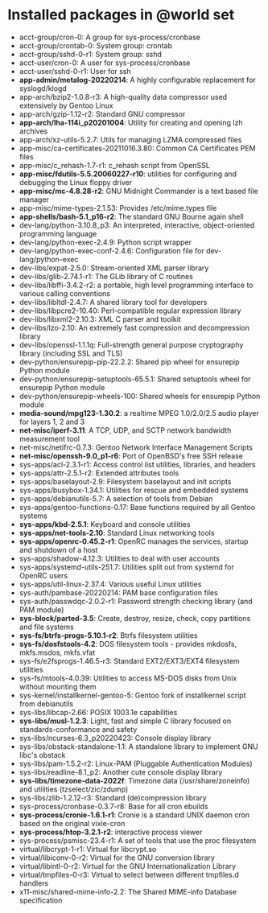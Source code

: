# Installed packages in @world set
* acct-group/cron-0: A group for sys-process/cronbase
* acct-group/crontab-0: System group: crontab
* acct-group/sshd-0-r1: System group: sshd
* acct-user/cron-0: A user for sys-process/cronbase
* acct-user/sshd-0-r1: User for ssh
* **app-admin/metalog-20220214**: A highly configurable replacement for syslogd/klogd
* app-arch/bzip2-1.0.8-r3: A high-quality data compressor used extensively by Gentoo Linux
* app-arch/gzip-1.12-r2: Standard GNU compressor
* **app-arch/lha-114i_p20201004**: Utility for creating and opening lzh archives
* app-arch/xz-utils-5.2.7: Utils for managing LZMA compressed files
* app-misc/ca-certificates-20211016.3.80: Common CA Certificates PEM files
* app-misc/c_rehash-1.7-r1: c_rehash script from OpenSSL
* **app-misc/fdutils-5.5.20060227-r10**: utilities for configuring and debugging the Linux floppy driver
* **app-misc/mc-4.8.28-r2**: GNU Midnight Commander is a text based file manager
* app-misc/mime-types-2.1.53: Provides /etc/mime.types file
* **app-shells/bash-5.1_p16-r2**: The standard GNU Bourne again shell
* dev-lang/python-3.10.8_p3: An interpreted, interactive, object-oriented programming language
* dev-lang/python-exec-2.4.9: Python script wrapper
* dev-lang/python-exec-conf-2.4.6: Configuration file for dev-lang/python-exec
* dev-libs/expat-2.5.0: Stream-oriented XML parser library
* dev-libs/glib-2.74.1-r1: The GLib library of C routines
* dev-libs/libffi-3.4.2-r2: a portable, high level programming interface to various calling conventions
* dev-libs/libltdl-2.4.7: A shared library tool for developers
* dev-libs/libpcre2-10.40: Perl-compatible regular expression library
* dev-libs/libxml2-2.10.3: XML C parser and toolkit
* dev-libs/lzo-2.10: An extremely fast compression and decompression library
* dev-libs/openssl-1.1.1q: Full-strength general purpose cryptography library (including SSL and TLS)
* dev-python/ensurepip-pip-22.2.2: Shared pip wheel for ensurepip Python module
* dev-python/ensurepip-setuptools-65.5.1: Shared setuptools wheel for ensurepip Python module
* dev-python/ensurepip-wheels-100: Shared wheels for ensurepip Python module
* **media-sound/mpg123-1.30.2**: a realtime MPEG 1.0/2.0/2.5 audio player for layers 1, 2 and 3
* **net-misc/iperf-3.11**: A TCP, UDP, and SCTP network bandwidth measurement tool
* net-misc/netifrc-0.7.3: Gentoo Network Interface Management Scripts
* **net-misc/openssh-9.0_p1-r6**: Port of OpenBSD's free SSH release
* sys-apps/acl-2.3.1-r1: Access control list utilities, libraries, and headers
* sys-apps/attr-2.5.1-r2: Extended attributes tools
* sys-apps/baselayout-2.9: Filesystem baselayout and init scripts
* sys-apps/busybox-1.34.1: Utilities for rescue and embedded systems
* sys-apps/debianutils-5.7: A selection of tools from Debian
* sys-apps/gentoo-functions-0.17: Base functions required by all Gentoo systems
* **sys-apps/kbd-2.5.1**: Keyboard and console utilities
* **sys-apps/net-tools-2.10**: Standard Linux networking tools
* **sys-apps/openrc-0.45.2-r1**: OpenRC manages the services, startup and shutdown of a host
* sys-apps/shadow-4.12.3: Utilities to deal with user accounts
* sys-apps/systemd-utils-251.7: Utilities split out from systemd for OpenRC users
* sys-apps/util-linux-2.37.4: Various useful Linux utilities
* sys-auth/pambase-20220214: PAM base configuration files
* sys-auth/passwdqc-2.0.2-r1: Password strength checking library (and PAM module)
* **sys-block/parted-3.5**: Create, destroy, resize, check, copy partitions and file systems
* **sys-fs/btrfs-progs-5.10.1-r2**: Btrfs filesystem utilities
* **sys-fs/dosfstools-4.2**: DOS filesystem tools - provides mkdosfs, mkfs.msdos, mkfs.vfat
* sys-fs/e2fsprogs-1.46.5-r3: Standard EXT2/EXT3/EXT4 filesystem utilities
* sys-fs/mtools-4.0.39: Utilities to access MS-DOS disks from Unix without mounting them
* sys-kernel/installkernel-gentoo-5: Gentoo fork of installkernel script from debianutils
* sys-libs/libcap-2.66: POSIX 1003.1e capabilities
* **sys-libs/musl-1.2.3**: Light, fast and simple C library focused on standards-conformance and safety
* sys-libs/ncurses-6.3_p20220423: Console display library
* sys-libs/obstack-standalone-1.1: A standalone library to implement GNU libc's obstack
* sys-libs/pam-1.5.2-r2: Linux-PAM (Pluggable Authentication Modules)
* sys-libs/readline-8.1_p2: Another cute console display library
* **sys-libs/timezone-data-2022f**: Timezone data (/usr/share/zoneinfo) and utilities (tzselect/zic/zdump)
* sys-libs/zlib-1.2.12-r3: Standard (de)compression library
* sys-process/cronbase-0.3.7-r8: Base for all cron ebuilds
* **sys-process/cronie-1.6.1-r1**: Cronie is a standard UNIX daemon cron based on the original vixie-cron
* **sys-process/htop-3.2.1-r2**: interactive process viewer
* sys-process/psmisc-23.4-r1: A set of tools that use the proc filesystem
* virtual/libcrypt-1-r1: Virtual for libcrypt.so
* virtual/libiconv-0-r2: Virtual for the GNU conversion library
* virtual/libintl-0-r2: Virtual for the GNU Internationalization Library
* virtual/tmpfiles-0-r3: Virtual to select between different tmpfiles.d handlers
* x11-misc/shared-mime-info-2.2: The Shared MIME-info Database specification
